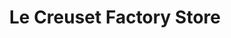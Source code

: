 ---
title: "Le Creuset Factory Store"
url: /williamsburg/le-creuset-factory-store/
shop: houseware
---